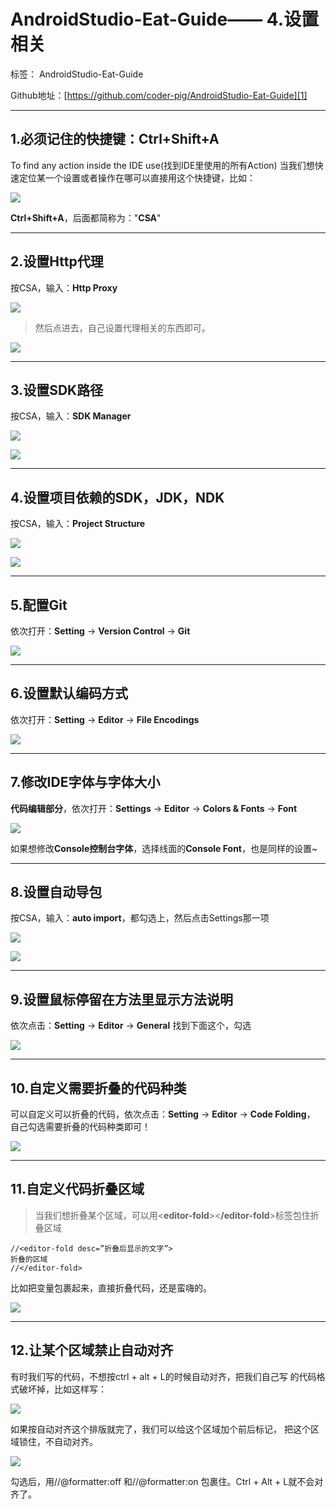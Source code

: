 ﻿# AndroidStudio-Eat-Guide—— 4.设置相关

标签： AndroidStudio-Eat-Guide

Github地址：[https://github.com/coder-pig/AndroidStudio-Eat-Guide][1]


----------

## 1.必须记住的快捷键：Ctrl+Shift+A

> 
To find any action inside the IDE use(找到IDE里使用的所有Action) 
当我们想快速定位某一个设置或者操作在哪可以直接用这个快捷键，比如：

![][2]

**Ctrl+Shift+A**，后面都简称为："**CSA**"


----------

## 2.设置Http代理

> 
按CSA，输入：**Http Proxy**

![][3]

> 然后点进去，自己设置代理相关的东西即可。

![][4]


----------

## 3.设置SDK路径

> 
按CSA，输入：**SDK Manager**

![][5]

![][6]


----------

## 4.设置项目依赖的SDK，JDK，NDK

> 
按CSA，输入：**Project Structure**

![][7]

![][8]


----------

## 5.配置Git

> 
依次打开：**Setting** -> **Version Control** -> **Git**

![][9]


----------

## 6.设置默认编码方式

> 
依次打开：**Setting** -> **Editor** -> **File Encodings**

![][10]


----------

## 7.修改IDE字体与字体大小

> 
**代码编辑部分**，依次打开：**Settings** -> **Editor** -> **Colors & Fonts** -> **Font**

![][11]

如果想修改**Console控制台字体**，选择线面的**Console Font**，也是同样的设置~


----------

## 8.设置自动导包

> 
按CSA，输入：**auto import**，都勾选上，然后点击Settings那一项

![][12]

![][13]



----------

## 9.设置鼠标停留在方法里显示方法说明

> 
依次点击：**Setting** -> **Editor** -> **General** 找到下面这个，勾选

![][14]

----------

## 10.自定义需要折叠的代码种类

> 
可以自定义可以折叠的代码，依次点击：**Setting** -> **Editor** -> **Code Folding**，
自己勾选需要折叠的代码种类即可！

![][15]

----------

## 11.自定义代码折叠区域

> 当我们想折叠某个区域，可以用<**editor-fold**><**/editor-fold**>标签包住折叠区域

```
//<editor-fold desc=”折叠后显示的文字”> 
折叠的区域 
//</editor-fold>
```

比如把变量包裹起来，直接折叠代码，还是蛮嗨的。

![][16]


----------

## 12.让某个区域禁止自动对齐

> 
有时我们写的代码，不想按ctrl + alt + L的时候自动对齐，把我们自己写
的代码格式破坏掉，比如这样写：

![][17]

> 
如果按自动对齐这个排版就完了，我们可以给这个区域加个前后标记，
把这个区域锁住，不自动对齐。

![][18]

> 
勾选后，用//@formatter:off 和//@formatter:on 包裹住。Ctrl + Alt + L就不会对齐了。

  [1]: http://static.zybuluo.com/coder-pig/2dw2goibg75erplcnfzjz6sw/image_1ajodq8151vlu1qad1mco15fdtdim.png
  [2]: http://static.zybuluo.com/coder-pig/2dw2goibg75erplcnfzjz6sw/image_1ajodq8151vlu1qad1mco15fdtdim.png
  [3]: http://static.zybuluo.com/coder-pig/bkr3stpink9b9tgb32vmlkc6/image_1ajoevurg12015itkcejmg1kuf1g.png
  [4]: http://static.zybuluo.com/coder-pig/me382wxn31meadkbezr8du4i/image_1ajof7bul1dic14s41sqc1gdaf381t.png
  [5]: http://static.zybuluo.com/coder-pig/iqg7uhf8gkw2u57f5pb7g7rd/image_1ajoggr3c19v5h78ef1tt32fm34.png
  [6]: http://static.zybuluo.com/coder-pig/306adm3g8walz32gz2gm6jrt/3.png
  [7]: http://static.zybuluo.com/coder-pig/7q4heue0gzgejd180xrgce08/image_1ajofv08namer2iv31bjn1n3f2a.png
  [8]: http://static.zybuluo.com/coder-pig/ouz6b0dbpfxpvqj5wjare2fz/image_1astfj8d1mb1s9k8sagt82vnm.png
  [9]: http://static.zybuluo.com/coder-pig/dpz2y3xy3af5obatjp4udwab/image_1ajoijo4vug11q3li231p9b156944.png
  [10]: http://static.zybuluo.com/coder-pig/dn2czn6qqminpc64nsr1i48d/image_1ajoisf0ecmebkclh2mrampt4u.png
  [11]: http://static.zybuluo.com/coder-pig/q4fk1aipn1tq9932zqkr13lc/1.png
  [12]: http://static.zybuluo.com/coder-pig/aldfm3sgbz2zema4i1q199di/image_1asuhl3jo1v99v35loc1kb015d0l.png
  [13]: http://static.zybuluo.com/coder-pig/as0mxfpk3pufi1eux2ksogwh/image_1asuho5ahopc81n1v7a1tulhs812.png
  [14]: http://static.zybuluo.com/coder-pig/1gupxz1jfls2whqyhzybo4zx/image_1asuhvlrp1q561pcbah914m41uhu1f.png
  [15]: http://static.zybuluo.com/coder-pig/qcp8l2y5zqf5zerx09ipx5qh/image_1asuiucaiqadtq5108b1mvnu0f1s.png
  [16]: http://static.zybuluo.com/coder-pig/582r5k74p2djnuljym44bh75/image_1ajon0cgqgpn9te1cq17a61qb49p.png
  [17]: http://static.zybuluo.com/coder-pig/laeqq8yflwpwxxbpfu7pxaqw/image_1asujen5a2hu17bs1n461lqk9h2g.png
  [18]: http://static.zybuluo.com/coder-pig/d4l6bczmyvbc1d8icezijqg9/image_1ajom9njtneq1jl1ngnmike8i.png